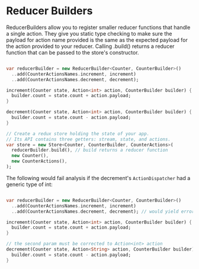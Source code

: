 # Reducer Builders

ReducerBuilders allow you to register smaller reducer functions that handle a single action. They give you static type checking to make sure the payload for action name provided is the same as the expected payload for the action provided to your reducer. Calling .build() returns a reducer function that can be passed to the store's constructor.

```dart

var reducerBuilder = new ReducerBuilder<Counter, CounterBuilder>()
  ..add(CounterActionsNames.increment, increment)
  ..add(CounterActionsNames.decrement, decrement);

increment(Counter state, Action<int> action, CounterBuilder builder) {
  builder.count = state.count + action.payload;
}

decrement(Counter state, Action<int> action, CounterBuilder builder) {
  builder.count = state.count - action.payload;
}

// Create a redux store holding the state of your app.
// Its API contains three getters: stream, state, and actions.
var store = new Store<Counter, CounterBuilder, CounterActions>(
  reducerBuilder.build(), // build returns a reducer function
  new Counter(),
  new CounterActions(),
);

```

The following would fail analysis if the decrement's `ActionDispatcher` had a generic type of int:

```dart

var reducerBuilder = new ReducerBuilder<Counter, CounterBuilder>()
  ..add(CounterActionsNames.increment, increment)
  ..add(CounterActionsNames.decrement, decrement); // would yield error

increment(Counter state, Action<int> action, CounterBuilder builder) {
  builder.count = state.count + action.payload;
}

// the second param must be corrected to Action<int> action
decrement(Counter state, Action<String> action, CounterBuilder builder) {
  builder.count = state.count - action.payload;
}

```